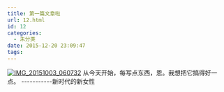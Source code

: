 ```yaml
---
title: 第一篇文章啦
url: 12.html
id: 12
categories:
  - 未分类
date: 2015-12-20 23:09:47
tags:
---
```


[![IMG_20151003_060732](http://115.28.111.90/chair/wp-content/uploads/2015/12/IMG_20151003_060732-300x169.jpg)](http://lufer.cc/chair/wp-content/uploads/2015/12/IMG_20151003_060732.jpg) 从今天开始，每写点东西，恩。我想把它搞得好一点。 -----------新时代的新女性